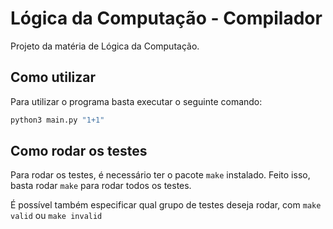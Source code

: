 # Lógica da Computação - Compilador

Projeto da matéria de Lógica da Computação.

## Como utilizar

Para utilizar o programa basta executar o seguinte comando:

```bash
python3 main.py "1+1"
```

## Como rodar os testes

Para rodar os testes, é necessário ter o pacote `make` instalado. Feito isso, basta rodar `make` para rodar todos os testes.

É possível também especificar qual grupo de testes deseja rodar, com `make valid` ou `make invalid`
